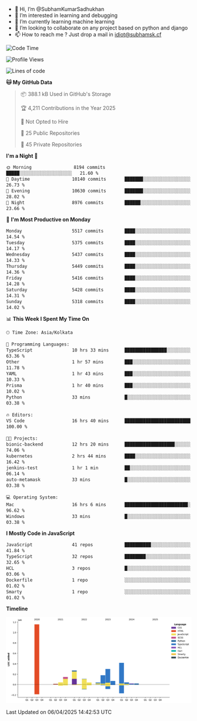 - 👋 Hi, I’m @SubhamKumarSadhukhan
- 👀 I’m interested in learning and debugging
- 🌱 I’m currently learning machine learning
- 💞️ I’m looking to collaborate on any project based on python and django
- 📫 How to reach me ?
      Just drop a mail in idiot@subhamsk.cf

<!---
SubhamKumarSadhukhan/SubhamKumarSadhukhan is a ✨ special ✨ repository because its `README.md` (this file) appears on your GitHub profile.
You can click the Preview link to take a look at your changes.
--->


<!--START_SECTION:waka-->
![Code Time](http://img.shields.io/badge/Code%20Time-2%2C828%20hrs%2031%20mins-blue)

![Profile Views](http://img.shields.io/badge/Profile%20Views-0-blue)

![Lines of code](https://img.shields.io/badge/From%20Hello%20World%20I%27ve%20Written-2.8%20million%20lines%20of%20code-blue)

**🐱 My GitHub Data** 

> 📦 388.1 kB Used in GitHub's Storage 
 > 
> 🏆 4,211 Contributions in the Year 2025
 > 
> 🚫 Not Opted to Hire
 > 
> 📜 25 Public Repositories 
 > 
> 🔑 45 Private Repositories 
 > 
**I'm a Night 🦉** 

```text
🌞 Morning                8194 commits        █████░░░░░░░░░░░░░░░░░░░░   21.60 % 
🌆 Daytime                10140 commits       ███████░░░░░░░░░░░░░░░░░░   26.73 % 
🌃 Evening                10630 commits       ███████░░░░░░░░░░░░░░░░░░   28.02 % 
🌙 Night                  8976 commits        ██████░░░░░░░░░░░░░░░░░░░   23.66 % 
```
📅 **I'm Most Productive on Monday** 

```text
Monday                   5517 commits        ████░░░░░░░░░░░░░░░░░░░░░   14.54 % 
Tuesday                  5375 commits        ████░░░░░░░░░░░░░░░░░░░░░   14.17 % 
Wednesday                5437 commits        ████░░░░░░░░░░░░░░░░░░░░░   14.33 % 
Thursday                 5449 commits        ████░░░░░░░░░░░░░░░░░░░░░   14.36 % 
Friday                   5416 commits        ████░░░░░░░░░░░░░░░░░░░░░   14.28 % 
Saturday                 5428 commits        ████░░░░░░░░░░░░░░░░░░░░░   14.31 % 
Sunday                   5318 commits        ████░░░░░░░░░░░░░░░░░░░░░   14.02 % 
```


📊 **This Week I Spent My Time On** 

```text
🕑︎ Time Zone: Asia/Kolkata

💬 Programming Languages: 
TypeScript               10 hrs 33 mins      ████████████████░░░░░░░░░   63.36 % 
Other                    1 hr 57 mins        ███░░░░░░░░░░░░░░░░░░░░░░   11.78 % 
YAML                     1 hr 43 mins        ███░░░░░░░░░░░░░░░░░░░░░░   10.33 % 
Prisma                   1 hr 40 mins        ███░░░░░░░░░░░░░░░░░░░░░░   10.02 % 
Python                   33 mins             █░░░░░░░░░░░░░░░░░░░░░░░░   03.38 % 

🔥 Editors: 
VS Code                  16 hrs 40 mins      █████████████████████████   100.00 % 

🐱‍💻 Projects: 
bionic-backend           12 hrs 20 mins      ███████████████████░░░░░░   74.06 % 
kubernetes               2 hrs 44 mins       ████░░░░░░░░░░░░░░░░░░░░░   16.42 % 
jenkins-test             1 hr 1 min          ██░░░░░░░░░░░░░░░░░░░░░░░   06.14 % 
auto-metamask            33 mins             █░░░░░░░░░░░░░░░░░░░░░░░░   03.38 % 

💻 Operating System: 
Mac                      16 hrs 6 mins       ████████████████████████░   96.62 % 
Windows                  33 mins             █░░░░░░░░░░░░░░░░░░░░░░░░   03.38 % 
```

**I Mostly Code in JavaScript** 

```text
JavaScript               41 repos            ██████████░░░░░░░░░░░░░░░   41.84 % 
TypeScript               32 repos            ████████░░░░░░░░░░░░░░░░░   32.65 % 
HCL                      3 repos             █░░░░░░░░░░░░░░░░░░░░░░░░   03.06 % 
Dockerfile               1 repo              ░░░░░░░░░░░░░░░░░░░░░░░░░   01.02 % 
Smarty                   1 repo              ░░░░░░░░░░░░░░░░░░░░░░░░░   01.02 % 
```



**Timeline**

![Lines of Code chart](https://raw.githubusercontent.com/SubhamKumarSadhukhan/SubhamKumarSadhukhan/main/assets/bar_graph.png)


 Last Updated on 06/04/2025 14:42:53 UTC
<!--END_SECTION:waka-->
